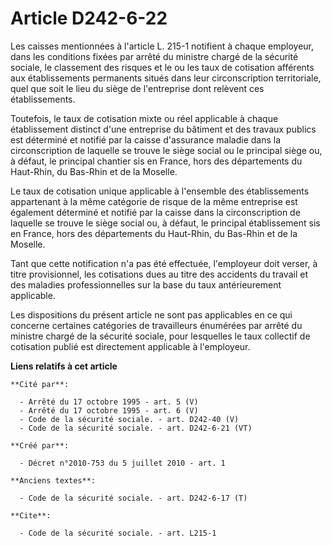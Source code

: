 # Article D242-6-22

Les caisses mentionnées à l'article L. 215-1 notifient à chaque employeur, dans les conditions fixées par arrêté du ministre
chargé de la sécurité sociale, le classement des risques et le ou les taux de cotisation afférents aux établissements
permanents situés dans leur circonscription territoriale, quel que soit le lieu du siège de l'entreprise dont relèvent ces
établissements. 

Toutefois, le taux de cotisation mixte ou réel applicable à chaque établissement distinct d'une entreprise du bâtiment et des
travaux publics est déterminé et notifié par la caisse d'assurance maladie dans la circonscription de laquelle se trouve le
siège social ou le principal siège ou, à défaut, le principal chantier sis en France, hors des départements du Haut-Rhin, du
Bas-Rhin et de la Moselle. 

Le taux de cotisation unique applicable à l'ensemble des établissements appartenant à la même catégorie de risque de la même
entreprise est également déterminé et notifié par la caisse dans la circonscription de laquelle se trouve le siège social ou,
à défaut, le principal établissement sis en France, hors des départements du Haut-Rhin, du Bas-Rhin et de la Moselle. 

Tant que cette notification n'a pas été effectuée, l'employeur doit verser, à titre provisionnel, les cotisations dues au
titre des accidents du travail et des maladies professionnelles sur la base du taux antérieurement applicable. 

Les dispositions du présent article ne sont pas applicables en ce qui concerne certaines catégories de travailleurs énumérées
par arrêté du ministre chargé de la sécurité sociale, pour lesquelles le taux collectif de cotisation publié est directement
applicable à l'employeur.

**Liens relatifs à cet article**

	**Cité par**:

	  - Arrêté du 17 octobre 1995 - art. 5 (V)
	  - Arrêté du 17 octobre 1995 - art. 6 (V)
	  - Code de la sécurité sociale. - art. D242-40 (V)
	  - Code de la sécurité sociale. - art. D242-6-21 (VT)

	**Créé par**:

	  - Décret n°2010-753 du 5 juillet 2010 - art. 1

	**Anciens textes**:

	  - Code de la sécurité sociale. - art. D242-6-17 (T)

	**Cite**:

	  - Code de la sécurité sociale. - art. L215-1
